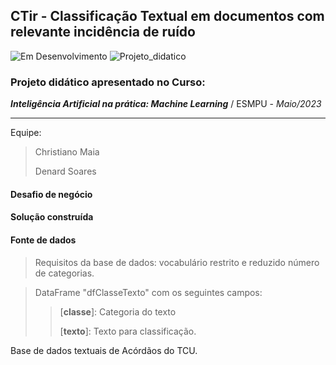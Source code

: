 ## CTir - Classificação Textual em documentos com relevante incidência de ruído
![Em Desenvolvimento](http://img.shields.io/static/v1?label=STATUS&message=EM%20DESENVOLVIMENTO&color=blue)
![Projeto_didatico](http://img.shields.io/static/v1?label=FINALIDADE&message=DIDÁTICA&color=green)

### Projeto didático apresentado no Curso:
***Inteligência Artificial na prática: Machine Learning*** / ESMPU - *Maio/2023*

---

Equipe:
> Christiano Maia
>
> Denard Soares

#### Desafio de negócio

#### Solução construída

#### Fonte de dados

> Requisitos da base de dados: vocabulário restrito e reduzido número de categorias.

> DataFrame "dfClasseTexto" com os seguintes campos:
>> [**classe**]: Categoria do texto
>>
>> [**texto**]: Texto para classificação.

Base de dados textuais de Acórdãos do TCU.

